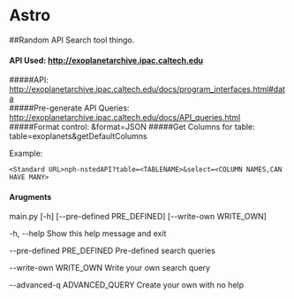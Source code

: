 # Astro
##Random API Search tool thingo. 

#### API Used: http://exoplanetarchive.ipac.caltech.edu
#####API:                        http://exoplanetarchive.ipac.caltech.edu/docs/program_interfaces.html#data<br>
#####Pre-generate API Queries:   http://exoplanetarchive.ipac.caltech.edu/docs/API_queries.html<br>
#####Format control:             &format=JSON
#####Get Columns for table:      table=exoplanets&getDefaultColumns


Example:

    <Standard URL>nph-nstedAPI?table=<TABLENAME>&select=<COLUMN NAMES,CAN HAVE MANY>
    
    
#### Arugments
main.py [-h] [--pre-defined PRE_DEFINED] [--write-own WRITE_OWN]
  
  -h, --help                                      Show this help message and exit
  
  --pre-defined PRE_DEFINED                       Pre-defined search queries
  
  --write-own WRITE_OWN                           Write your own search query
  
  --advanced-q ADVANCED_QUERY                     Create your own with no help <Typing a URL> 

